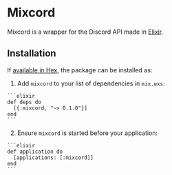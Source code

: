 # Mixcord

Mixcord is a wrapper for the Discord API made in [Elixir](http://elixir-lang.org/). 

## Installation

If [available in Hex](https://hex.pm/docs/publish), the package can be installed as:

  1. Add `mixcord` to your list of dependencies in `mix.exs`:

    ```elixir
    def deps do
      [{:mixcord, "~> 0.1.0"}]
    end
    ```

  2. Ensure `mixcord` is started before your application:

    ```elixir
    def application do
      [applications: [:mixcord]]
    end
    ```

